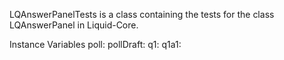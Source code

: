 LQAnswerPanelTests is a class containing the tests for the class LQAnswerPanel in Liquid-Core.

Instance Variables
	poll:		<Object>
	pollDraft:		<Object>
	q1:		<Object>
	q1a1:		<Object>
	q1a2:		<Object>
	q2:		<Object>
	q2a1:		<Object>
	q2a2:		<Object>
	visualizationControls:		<Object>

poll
	- xxxxx

pollDraft
	- xxxxx

q1
	- xxxxx

q1a1
	- xxxxx

q1a2
	- xxxxx

q2
	- xxxxx

q2a1
	- xxxxx

q2a2
	- xxxxx

visualizationControls
	- xxxxx
